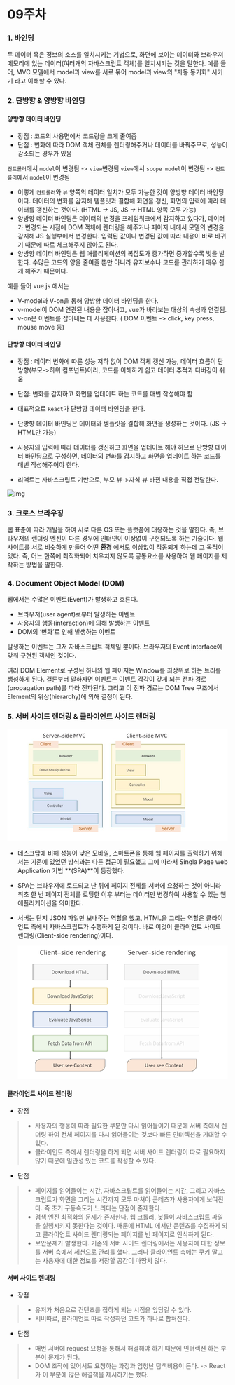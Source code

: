 # 09주차

### 1. 바인딩

 두 데이터 혹은 정보의 소스를 일치시키는 기법으로, 화면에 보이는 데이터와 브라우저 메모리에 있는 데이터(여러개의 자바스크립트 객체)를 일치시키는 것을 말한다.
예를 들어, MVC 모델에서 model과 view를 서로 묶어 model과 view의 "자동 동기화" 시키기 라고 이해할 수 있다.



### 2. 단방향 & 양방향 바인딩

#### 양방향 데이터 바인딩

- 장점 : 코드의 사용면에서 코드량을 크게 줄여줌
- 단점 : 변화에 따라 DOM 객체 전체를 렌더링해주거나 데이터를 바꿔주므로, 성능이 감소되는 경우가 있음

`컨트롤러`에서 `model`이 변경됨 -> `view`변경됨
`view`에서 `scope model`이 변경됨 -> `컨트롤러`에서 `model`이 변경됨

- 이렇게 `컨트롤러`와 `뷰` 양쪽의 데이터 일치가 모두 가능한 것이 양방향 데이터 바인딩이다. 데이터의 변화를 감지해 템플릿과 결합해 화면을 갱신, 화면의 입력에 따라 데이터를 갱신하는 것이다. (HTML -> JS, JS -> HTML 양쪽 모두 가능)
- 양방향 데이터 바인딩은 데이터의 변경을 프레임워크에서 감지하고 있다가, 데이터가 변경되는 시점에 DOM 객체에 렌더링을 해주거나 페이지 내에서 모델의 변경을 감지해 JS 실행부에서 변경한다. 입력된 값이나 변경된 값에 따라 내용이 바로 바뀌기 때문에 따로 체크해주지 않아도 된다.
- 양방향 데이터 바인딩은 웹 애플리케이션의 복잡도가 증가하면 증가할수록 빛을 발한다. 수많은 코드의 양을 줄여줄 뿐만 아니라 유지보수나 코드를 관리하기 매우 쉽게 해주기 때문이다.

예를 들어 vue.js 에서는

- V-model과 V-on을 통해 양방향 데이터 바인딩을 한다.
- v-model이 DOM 연관된 내용을 잡아내고, vue가 바라보는 대상의 속성과 연결됨.
- v-on은 이벤트를 잡아내는 데 사용한다. ( DOM 이벤트 -> click, key press, mouse move 등)

#### 단방향 데이터 바인딩

- 장점 : 데이터 변화에 따른 성능 저하 없이 DOM 객체 갱신 가능,
  데이터 흐름이 단방향(부모->하위 컴포넌트)이라, 코드를 이해하기 쉽고 데이터 추적과 디버깅이 쉬움
- 단점: 변화를 감지하고 화면을 업데이트 하는 코드를 매번 작성해야 함

- 대표적으로 `React`가 단방향 데이터 바인딩을 한다.
- 단방향 데이터 바인딩은 데이터와 템플릿을 결합해 화면을 생성하는 것이다. (JS -> HTML만 가능)
- 사용자의 입력에 따라 데이터를 갱신하고 화면을 업데이트 해야 하므로 단방향 데이터 바인딩으로 구성하면, 데이터의 변화를 감지하고 화면을 업데이트 하는 코드를 매번 작성해주어야 한다.
- 리액트는 자바스크립트 기반으로, 부모 뷰->자식 뷰 바뀐 내용을 직접 전달한다.

![img](https://velog.velcdn.com/images%2Fsunaaank%2Fpost%2Fca15a76b-5db5-4487-99b6-78e22a9f0677%2Fimage.png)



### 3. 크로스 브라우징

 웹 표준에 따라 개발을 하여 서로 다른 OS 또는 플랫폼에 대응하는 것을 말한다. 즉, 브라우저의 렌더링 엔진이 다른 경우에 인터넷이 이상없이 구현되도록 하는 기술이다. 웹 사이트를 서로 비슷하게 만들어 어떤 **환경** 에서도 이상없이 작동되게 하는데 그 목적이 있다. 즉, 어느 한쪽에 최적화되어 치우치지 않도록 공통요소를 사용하여 웹 페이지를 제작하는 방법을 말한다.



### 4. Document Object Model (DOM)

웹에서는 수많은 이벤트(Event)가 발생하고 흐른다.

- 브라우저(user agent)로부터 발생하는 이벤트
- 사용자의 행동(interaction)에 의해 발생하는 이벤트
- DOM의 ‘변화’로 인해 발생하는 이벤트

발생하는 이벤트는 그저 자바스크립트 객체일 뿐이다. 브라우저의 Event interface에 맞춰 구현된 객체인 것이다.

여러 DOM Element로 구성된 하나의 웹 페이지는 Window를 최상위로 하는 트리를 생성하게 된다. 결론부터 말하자면 이벤트는 이벤트 각각이 갖게 되는 전파 경로(propagation path)를 따라 전파된다. 그리고 이 전파 경로는 DOM Tree 구조에서 Element의 위상(hierarchy)에 의해 결정이 된다.



### 5. 서버 사이드 렌더링 & 클라이언트 사이드 렌더링

![11](README.assets/11.PNG)

- 데스크탑에 비해 성능이 낮은 모바일, 스마트폰을 통해 웹 페이지를 출력하기 위해서는 기존에 있었던 방식과는 다른 접근이 필요했고 그에 따라서 Singla Page web Application 기법 **(SPA)**이 등장했다.

- SPA는 브라우저에 로드되고 난 뒤에 페이지 전체를 서버에 요청하는 것이 아니라 최초 한 번 페이지 전체를 로딩한 이후 부터는 데이터만 변경하여 사용할 수 있는 웹 애플리케이션을 의미한다.

- 서버는 단지 JSON 파일만 보내주는 역할을 했고, HTML을 그리는 역할은 클라이언트 측에서 자바스크립트가 수행하게 된 것이다. 바로 이것이 클라이언트 사이드 렌더링(Client-side rendering)이다.

  ![22](README.assets/22.PNG)

#### 클라이언트 사이드 렌더링

- 장점

> - 사용자의 행동에 따라 필요한 부분만 다시 읽어들이기 때문에 서버 측에서 렌더링 하여 전체 페이지를 다시 읽어들이는 것보다 빠른 인터렉션을 기대할 수 있다.
> - 클라이언트 측에서 렌더링을 하게 되면 서버 사이드 렌더링이 따로 필요하지 않기 때문에 일관성 있는 코드를 작성할 수 있다.

- 단점

> - 페이지를 읽어들이는 시간, 자바스크립트를 읽어들이는 시간, 그리고 자바스크립트가 화면을 그리는 시간까지 모두 마쳐야 콘테츠가 사용자에게 보여진다. 즉 초기 구동속도가 느리다는 단점이 존재한다.
> - 검색 엔진 최적화의 문제가 존재한다. 웹 크롤러, 봇들이 자바스크립트 파일을 실행시키지 못한다는 것이다. 때문에 HTML 에서만 콘텐츠를 수집하게 되고 클라이언트 사이드 렌더링되는 페이지를 빈 페이지로 인식하게 된다.
> - 보안문제가 발생한다. 기존의 서버 사이드 렌더링에서는 사용자에 대한 정보를 서버 측에서 세션으로 관리를 했다. 그러나 클라이언트 측에는 쿠키 말고는 사용자에 대한 정보를 저장할 공간이 마땅치 않다.



#### 서버 사이드 렌더링

- 장점

> - 유저가 처음으로 컨텐츠를 접하게 되는 시점을 앞당길 수 있다.
> - 서버따로, 클라이언트 따로 작성하던 코드가 하나로 합쳐진다.

- 단점

> - 매번 서버에 request 요청을 통해서 해결해야 하기 때문에 인터렉션 하는 부분이 문제가 된다.
> - DOM 조작에 있어서도 요청하는 과정과 엄청난 탐색비용이 든다. -> React가 이 부분에 많은 해결책을 제시하기는 했다.
